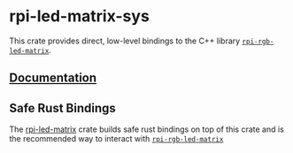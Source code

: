 # rpi-led-matrix-sys

This crate provides direct, low-level bindings to the C++ library
[`rpi-rgb-led-matrix`].

## [Documentation](https://docs.rs/rpi-led-matrix-sys)

## Safe Rust Bindings

The [rpi-led-matrix](https://docs.rs/rpi-led-matrix/) crate builds
safe rust bindings on top of this crate and is the recommended way to
interact with [`rpi-rgb-led-matrix`]

[`rpi-rgb-led-matrix`]: https://github.com/hzeller/rpi-rgb-led-matrix
